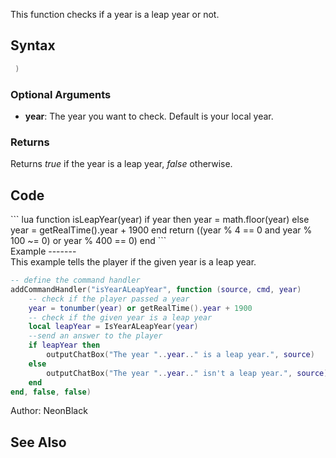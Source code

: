 This function checks if a year is a leap year or not.

Syntax
------

``` lua
 )
```

### Optional Arguments

-   **year**: The year you want to check. Default is your local year.

### Returns

Returns *true* if the year is a leap year, *false* otherwise.

Code
----

<section name="Server- and/or clientside Script" class="both" show="true">
``` lua
function isLeapYear(year)
    if year then year = math.floor(year)
    else year = getRealTime().year + 1900 end
    return ((year % 4 == 0 and year % 100 ~= 0) or year % 400 == 0)
end
```

</section>
Example
-------

<section name="Server" class="server" show="true">
This example tells the player if the given year is a leap year.

``` lua
-- define the command handler
addCommandHandler("isYearALeapYear", function (source, cmd, year)
    -- check if the player passed a year
    year = tonumber(year) or getRealTime().year + 1900
    -- check if the given year is a leap year
    local leapYear = IsYearALeapYear(year)
    --send an answer to the player
    if leapYear then
        outputChatBox("The year "..year.." is a leap year.", source)
    else
        outputChatBox("The year "..year.." isn't a leap year.", source)
    end
end, false, false)
```

</section>
Author: NeonBlack

See Also
--------
